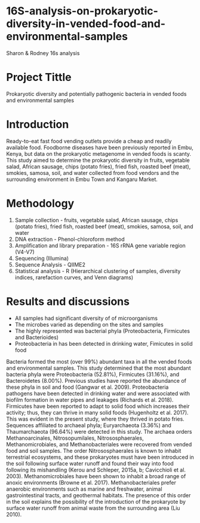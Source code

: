 # 16S-analysis-on-prokaryotic-diversity-in-vended-food-and-environmental-samples
Sharon &amp; Rodney 16s analysis

# Project Tittle

Prokaryotic diversity and potentially pathogenic bacteria in vended foods and environmental samples

# Introduction

Ready-to-eat fast food vending outlets provide a cheap and readily available food. Foodborne diseases have been previously reported in Embu, Kenya, but data on the prokaryotic metagenome in vended foods is scanty. This study aimed to determine the prokaryotic diversity in fruits, vegetable salad, African sausage, chips (potato fries), fried fish, roasted beef (meat), smokies, samosa, soil, and water collected from food vendors and the surrounding environment in Embu Town and Kangaru Market.

# Methodology 

1. Sample collection - fruits, vegetable salad, African sausage, chips (potato fries), fried fish, roasted beef (meat), smokies, samosa, soil, and water
2. DNA extraction - Phenol-chloroform method
3. Amplification and library preparation - 16S rRNA gene variable region (V4-V7)
4. Sequencing (Illumina)
5. Sequence Analysis - QIIME2 
6. Statistical analysis - R (Hierarchical clustering of samples, diversity indices, rarefaction curves, and Venn diagrams)

# Results and discussions
- All samples had significant diversity of of microorganisms
- The microbes varied as depending on the sites and samples
- The highly represented was bacterial phyla (Proteobacteria, Firmicutes and Bacterioides)
- Proteobacteria in has been detected in drinking water, Fimicutes in solid food









Bacteria formed the most (over 99%) abundant taxa in all the vended foods and environmental samples. This study determined that the most abundant bacteria phyla were Proteobacteria (52.81%), Firmicutes (31.16%), and Bacteroidetes (8.00%). Previous studies have reported the abundance of these phyla in soil and food (Gangwar et al. 2009). Proteobacteria pathogens have been detected in drinking water and were associated with biofilm formation in water pipes and leakages (Richards et al. 2018). Firmicutes have been reported to adapt to solid food which increases their activity; thus, they can thrive in many solid foods (Hugenholtz et al. 2017). This was evident in the present study, where they thrived in potato fries. Sequences affiliated to archaeal phyla; Euryarchaeota (3.36%) and Thaumarchaeota (96.64%) were detected in this study. The archaea orders Methanoarcinales, Nitrosopumilales, Nitrososphaerales, Methanomicrobiales, and Methanobacteriales were recovered from vended food and soil samples. The order Nitrososphaerales is known to inhabit terrestrial ecosystems, and these prokaryotes must have been introduced in the soil following surface water runoff and found their way into food following its mishandling (Kerou and Schleper, 2015a, b; Cavicchioli et al. 2003). Methanomicrobiales have been shown to inhabit a broad range of anoxic environments (Browne et al. 2017). Methanobacteriales prefer anaerobic environments such as marine and freshwater, animal gastrointestinal tracts, and geothermal habitats. The presence of this order in the soil explains the possibility of the introduction of the prokaryote by surface water runoff from animal waste from the surrounding area (Liu 2010).
